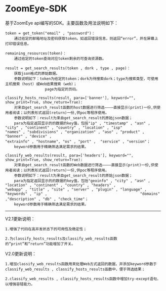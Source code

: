 # ZoomEye-SDK

基于ZoomEye api编写的SDK。主要函数及用法说明如下：

    token = get_token("email" , "password")：
        通过给定的邮箱地址及密码获取token。如返回错误信息，则返回“error”，并在屏幕上打印错误信息。
    
    remaining_resources(token)：
        通过给定的token查询对应token剩余的可查询资源数。
    
    result = get_search_results(token , dork , type , page)：
        获取json格式的原始数据。
        参数说明如下：token为给定的token；dork为待搜索dork；type为搜索类型，可使用主机搜索（host）或Web结果搜索（web）；
                      page为指定的页码。
    
    classify_hosts_results(result, para=['banner'], keyword="", show_print=True, show_return=True):
        对来自get_search_result函数的host数据进行筛选————直接显示(print)一份,供使用者阅读；以列表形式返回(return)一份,供poc等程序使用。
        参数说明如下：result为来自get_search_result的原始json数据；
        para为指定返回显示的的数据的key值，包括"ip" , "timestamp" , "asn" , "city" , "continent" , "country" , "location" , "isp"                                             "names" , "subdivisions" , "organization" , "aso" , "product" ,  "banner" , "device" ,                                         "extrainfo" , "hostname", "os" , "port" ,  "service" , "version"；
        keyword参数用于精确筛选满足需求的结果。

    classify_web_results(result, para=['headers'], keyword="", show_print=True, show_return=True):
        对来自get_search_result函数的Web数据进行筛选————直接显示(print)一份,供使用者阅读；以列表形式返回(return)一份,供poc等程序使用。
        参数说明如下：result为来自get_search_result的原始json数据；
        para为指定返回显示的的数据的key值，包括"geoinfo" , "city" , "asn" , "location" , "continent" , "country" , "headers" ,                                               "webapp" , "title" , "site" , "server" , "plugin" , "language" , "keywords" , "ip" ,                                          "domains" ,"description" , "db" , "check_time"； 
        keyword参数用于精确筛选满足需求的结果。
______________________________________________________________________________________________________________________________________
V2.1更新说明：

    1.增强了代码在高并发状态下的可用性及稳定性；
    
    2.为classify_hosts_results及classify_web_results函数的“print”和“return”功能增加了开关。

V2.0更新说明：

    1.增加classify_web_results函数用来处理Web方式返回的数据，并添加keyword参数于classify_web_results , classify_hosts_results函数中，便于筛选结果；
    
    2.classify_web_results , classify_hosts_results函数中增加try-except语句，以增强容错能力。
